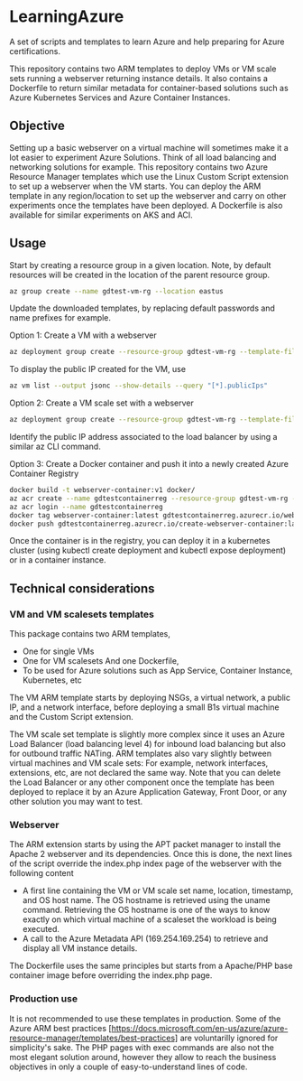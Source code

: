 # LearningAzure
A set of scripts and templates to learn Azure and help preparing for Azure certifications. 

This repository contains two ARM templates to deploy VMs or VM scale sets running a webserver returning instance details. It also contains a Dockerfile to return similar metadata for container-based solutions such as Azure Kubernetes Services and Azure Container Instances.

## Objective
Setting up a basic webserver on a virtual machine will sometimes make it a lot easier to experiment Azure Solutions. Think of all load balancing and networking solutions for example. This repository contains two Azure Resource Manager templates which use the Linux Custom Script extension to set up a webserver when the VM starts. You can deploy the ARM template in any region/location to set up the webserver and carry on other experiments once the templates have been deployed. A Dockerfile is also available for similar experiments on AKS and ACI.

## Usage
Start by creating a resource group in a given location. Note, by default resources will be created in the location of the parent resource group.
```bash
az group create --name gdtest-vm-rg --location eastus
```

Update the downloaded templates, by replacing default passwords and name prefixes for example.

Option 1: Create a VM with a webserver
```bash
az deployment group create --resource-group gdtest-vm-rg --template-file vm/CreateWebserverVM.json
```
To display the public IP created for the VM, use 
```bash
az vm list --output jsonc --show-details --query "[*].publicIps"
```

Option 2: Create a VM scale set with a webserver
```bash
az deployment group create --resource-group gdtest-vm-rg --template-file vmss/CreateWebserverVMSS.json
```
Identify the public IP address associated to the load balancer by using a similar az CLI command.

Option 3: Create a Docker container and push it into a newly created Azure Container Registry
```bash
docker build -t webserver-container:v1 docker/
az acr create --name gdtestcontainerreg --resource-group gdtest-vm-rg --sku basic
az acr login --name gdtestcontainerreg 
docker tag webserver-container:latest gdtestcontainerreg.azurecr.io/webserver-container:latest
docker push gdtestcontainerreg.azurecr.io/create-webserver-container:latest
```
Once the container is in the registry, you can deploy it in a kubernetes cluster (using kubectl create deployment and kubectl expose deployment) or in a container instance.



## Technical considerations
### VM and VM scalesets templates
This package contains two ARM templates,
  - One for single VMs
  - One for VM scalesets
And one Dockerfile,
  - To be used for Azure solutions such as App Service, Container Instance, Kubernetes, etc

The VM ARM template starts by deploying NSGs, a virtual network, a public IP, and a network interface, before deploying a small B1s virtual machine and the Custom Script extension. 

The VM scale set template is slightly more complex since it uses an Azure Load Balancer (load balancing level 4) for inbound load balancing but also for outbound traffic NATing. ARM templates also vary slightly between virtual machines and VM scale sets: For example, network interfaces, extensions, etc, are not declared the same way. Note that you can delete the Load Balancer or any other component once the template has been deployed to replace it by an Azure Application Gateway, Front Door, or any other solution you may want to test.

### Webserver
The ARM extension starts by using the APT packet manager to install the Apache 2 webserver and its dependencies. Once this is done, the next lines of the script override the index.php index page of the webserver with the following content
- A first line containing the VM or VM scale set name, location, timestamp, and OS host name. The OS hostname is retrieved using the uname command. Retrieving the OS hostname is one of the ways to know exactly on which virtual machine of a scaleset the workload is being executed.
- A call to the Azure Metadata API (169.254.169.254) to retrieve and display all VM instance details.

The Dockerfile uses the same principles but starts from a Apache/PHP base container image before overriding the index.php page.

### Production use
It is not recommended to use these templates in production. Some of the Azure ARM best practices [https://docs.microsoft.com/en-us/azure/azure-resource-manager/templates/best-practices] are voluntarilly ignored for simplicity's sake. The PHP pages with exec commands are also not the most elegant solution around, however they allow to reach the business objectives in only a couple of easy-to-understand lines of code.






